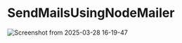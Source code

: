 # SendMailsUsingNodeMailer
![Screenshot from 2025-03-28 16-19-47](https://github.com/user-attachments/assets/d5ae7a65-afb2-48e7-b3a9-8a24139e81ee)
